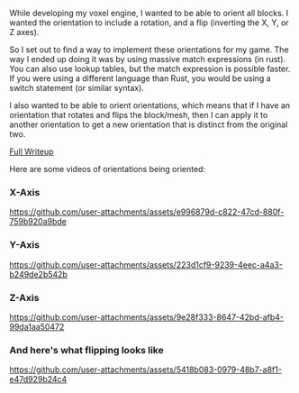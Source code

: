 While developing my voxel engine, I wanted to be able to orient all blocks. I wanted the orientation to include a rotation, and a flip (inverting the X, Y, or Z axes).

So I set out to find a way to implement these orientations for my game. The way I ended up doing it was by using massive match expressions (in rust). You can also use lookup tables, but the match expression is possible faster. If you were using a different language than Rust, you would be using a switch statement (or similar syntax).

I also wanted to be able to orient orientations, which means that if I have an orientation that rotates and flips the block/mesh, then I can apply it to another orientation to get a new orientation that is distinct from the original two.

[Full Writeup](howto.md)

Here are some videos of orientations being oriented:

### X-Axis
https://github.com/user-attachments/assets/e996879d-c822-47cd-880f-759b920a9bde
### Y-Axis
https://github.com/user-attachments/assets/223d1cf9-9239-4eec-a4a3-b249de2b542b
### Z-Axis
https://github.com/user-attachments/assets/9e28f333-8647-42bd-afb4-99da1aa50472

### And here's what flipping looks like
https://github.com/user-attachments/assets/5418b083-0979-48b7-a8f1-e47d929b24c4
